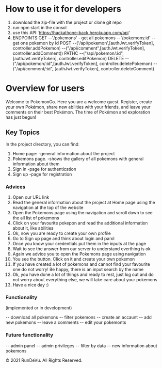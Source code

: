 # How to use it for developers

1. download the zip-file with the project or clone git repo
2. run npm start in the consol
3. use this API 'https://hackathone-back.herokuapp.com/api'
4. ENDPOINTS
   GET
   --'/pokemons' - get all pokemons
   --'/pokemons:id' -- get one pokemon by id
   POST
   --('/api/pokemon',[authJwt.verifyToken], controller.addPokemon)
   --("/api/comment",[authJwt.verifyToken], controller.addComment))
   PATHC
   --("/api/pokemon/:id",[authJwt.verifyToken], controller.editPokemon)
   DELETE
   --("/api/pokemon/:id",[authJwt.verifyToken], controller.deletePokemon)
   --("/api/comment/:id", [authJwt.verifyToken], controller.deleteComment)
# Overview for users

Welcome to PokemonGo. Here you are a welcome guest. Register, create your own Pokémon, share new abilities with your friends, and leave your comments on their best Pokémon. The time of Pokémon and exploration has just begun!

## Key Topics

In the project directory, you can find:

1. Home page:
   -general information about the project
2. Pokemons page.
   -shows the gallery of all pokemons with general information about them
3. Sign in
   -page for authentication
4. Sign up
   -page for registration

### Advices

1. Open our URL link
2. Read the general information about the project at Home page using the navigation at the top of the website
3. Open the Pokemons page using the navigation and scroll down to see the all list of pokemons
4. Click on your favourite pokepon and read the additional information about it, like abilities
5. Ok, now you are ready to create your own profile
6. Go to Sign up page and think about login and parol
7. Once you know your credentials put them in the inputs at the page
8. Wait to see the answer from our server to understand everthing is ok
9. Again we advice you to open the Pokemons page using navigation
10. You see the button. Click on it and create your own pokemon
11. If you have created a lot of pokemons and cannot find your favourite one do not worry! Be happy, there is an input search by the name
12. Ok, you have done a lot of things and ready to rest, just log out and do not worry about everything else, we will take care about your pokemons
13. Have a nice day :)

### Functionality

(implemented or in development)

-- download all pokemons
-- filter pokemons
-- create an accaunt
-- add new pokemons
-- leave a comments
-- edit your pokemonts

### Future functionality

-- admin panel
-- admin privileges
-- filter by data
-- new information about pokemons

© 2021 RunDeVu. All Rights Reserved.
